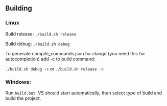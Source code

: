 ## Building

### Linux
Build release: `./build.sh release`

Build debug: `./build.sh debug`

To generate compile_commands.json for clangd (you need this for autocompletion) add -c to build command:

`./build.sh debug -c` or `./build.sh release -c`

### Windows:
Run `build.bat`. VS should start automatically, then select type of build and build the project.